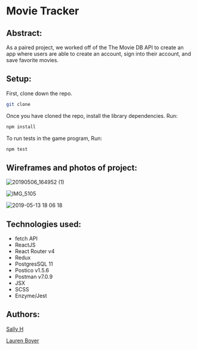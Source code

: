 # Movie Tracker

## Abstract:

As a paired project, we worked off of the The Movie DB API to create an app where users are able to create an account, sign into their account, and save favorite movies.


## Setup:

First, clone down the repo.

```bash
git clone 
```

Once you have cloned the repo, install the library dependencies. Run:

```bash
npm install
```
To run tests in the game program, Run:
```bash
npm test
```

## Wireframes and photos of project:

![20190506_164952 (1)](https://user-images.githubusercontent.com/40863560/57662110-1c875780-75ab-11e9-8a33-ecff5f588958.jpg)

![IMG_5105](https://user-images.githubusercontent.com/40863560/57661995-95d27a80-75aa-11e9-8e02-7fced5cb78ce.JPG)

![2019-05-13 18 06 18](https://user-images.githubusercontent.com/40863560/57661878-ff9e5480-75a9-11e9-8da7-b65f6bcce694.gif)


## Technologies used:

* fetch API
* ReactJS 
* React Router v4
* Redux 
* PostgresSQL 11
* Postico v1.5.6
* Postman v7.0.9
* JSX 
* SCSS
* Enzyme/Jest

## Authors:

[Sally H](https://github.com/SallyH3)

[Lauren Boyer](https://github.com/lboyer4)
